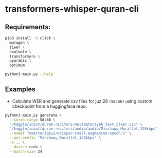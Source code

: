 # transformers-whisper-quran-cli

## Requirements:

```bash
pip3 install -U click \
  mutagen \
  jiwer \
  evaluate \
  transformers \
  pyarabic \
  optimum
```

```bash
python3 main.py --help
```

## Examples

* Calculate WER and generate csv files for juz 28 `(58:66)` using custom checkpoint from a huggingface repo.

```bash
python3 main.py generate \
  --sorah-range 58:66 \
  "/kaggle/input/quran-reciters/metadata/ayah_text_clear.csv" \
  "/kaggle/input/quran-reciters/audio/audio/Minshawy_Murattal_128kbps" \
  --model "omartariq612/whisper-small-augmented-epoch-5" \
  --out-prefix "Minshawy_Murattal_128kbps" \
  -o .. \
  --device cuda \
  --batch-size 24
```